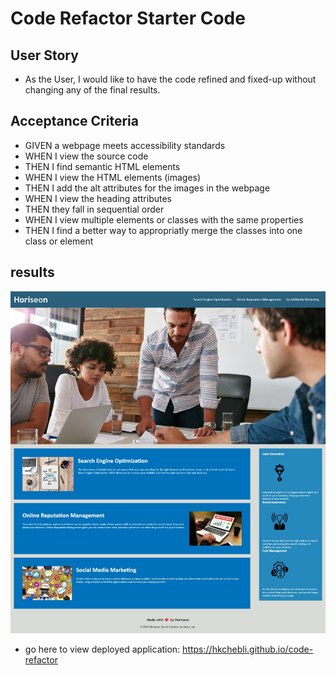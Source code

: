 # Code Refactor Starter Code


## User Story

* As the User, I would like to have the code refined and fixed-up without changing any of the final results.

## Acceptance Criteria

* GIVEN a webpage meets accessibility standards
* WHEN I view the source code
* THEN I find semantic HTML elements
* WHEN I view the HTML elements (images)
* THEN I add the alt attributes for the images in the webpage
* WHEN I view the heading attributes
* THEN they fall in sequential order
* WHEN I view multiple elements or classes with the same properties
* THEN I find a better way to appropriatly merge the classes into one class or element


## results
 <img src="web-capture.jpeg"/>




 * go here to view deployed application: https://hkchebli.github.io/code-refactor
